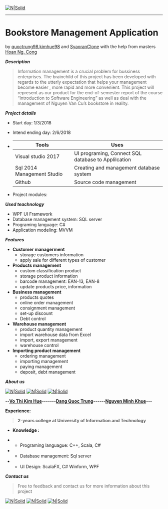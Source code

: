 [![N|Solid](https://i.imgur.com/co6SMdm.png)](https://www.uit.edu.vn/)

---
# Bookstore Management Application
by [quoctrung98](https://github.com/quoctrung98/),[kimhue98](https://github.com/kimhue98) and [SyaoranClone](https://github.com/SyaoranClone/) with the help from masters [Hoan Ng. Cong](https://www.facebook.com/hoan.nguyen.khan)



_**Description**_
>Information management is a crucial problem for bussiness enterprises.  The brainchild of this project has been developed with regards to the utterly expectation that helps your management become easier , more rapid and more convenient.  This project will represent as our product for the end-of-semester report of  the course “Introduction to Software Engineering” as well as  deal with the management of Nguyen Van Cu’s bookstore in reality.

_**Project details**_

- Start day: 1/3/2018
- Intend ending day: 2/6/2018

- |  Tools |  Uses |
  |---|---|
  |  Visual studio 2017 | UI programing, Connect SQL database to Applilcation   |
  |  Sql 2014 Management Studio | Creating and management database system  |
  |  Github | Source code management  |
  
- Project modules:

_**Used teachnology**_

- WPF UI Framework
- Database management system: SQL server
- Programing language: C#
- Application modeling: MVVM

_**Features**_

-    **Customer managerment**
        - storage customers information
        - apply sale for different types of customer
-    **Products management**
        - custom classification product
        - storage product information
        - barcode management: EAN-13, EAN-8
        - update products price, information
-    **Business management**
        - products quotes
        - online order management
        - consignment management
        - set-up discount 
        - Debt control
-    **Warehouse management**
        - product quantity management
        - import warehouse data from Excel
        - import, export management
        - warehouse control
-    **Importing product management**
        - ordering management
        - importing management
        - paying management
        - deposit, debt management

_**About us**_


[![N|Solid](https://i.imgur.com/lNzNQ14.png)](https://forum.uit.edu.vn/members/94921-16520466)  [![N|Solid](https://i.imgur.com/lV4ib4K.png)](https://forum.uit.edu.vn/member.php?u=95727) [![N|Solid](https://i.imgur.com/gQAHGCT.png)](https://forum.uit.edu.vn/members/95067-16520616)


--[**Vo Thi Kim Hue**](https://www.facebook.com/profile.php?id=100012338863310)-------[**Dang Quoc Trung**](https://www.facebook.com/profile.php?id=100014067844384)------[**Nguyen Minh Khue**](https://www.facebook.com/syaoran.clone.505)---

**Experience:**
>**2-years college at University of Information and Technology**

- **Knowledge :**
 - - Programing languague: C++, Scala, C#

 - - Database management: Sql server
 
 - - UI Design: ScalaFX, C# Winform, WPF
 
 


_**Contact us**_
>Free to feedback and contact us for more information about this project

[![N|Solid](https://i.imgur.com/JxnaEYA.png)](https://plus.google.com/u/0/106753742870803965333) [![N|Solid](https://i.imgur.com/sO4jd9m.png)](https://www.facebook.com/profile.php?id=100012338863310) [![N|Solid](https://i.imgur.com/jNx7qMf.png)](https://twitter.com/16521309Ang)









